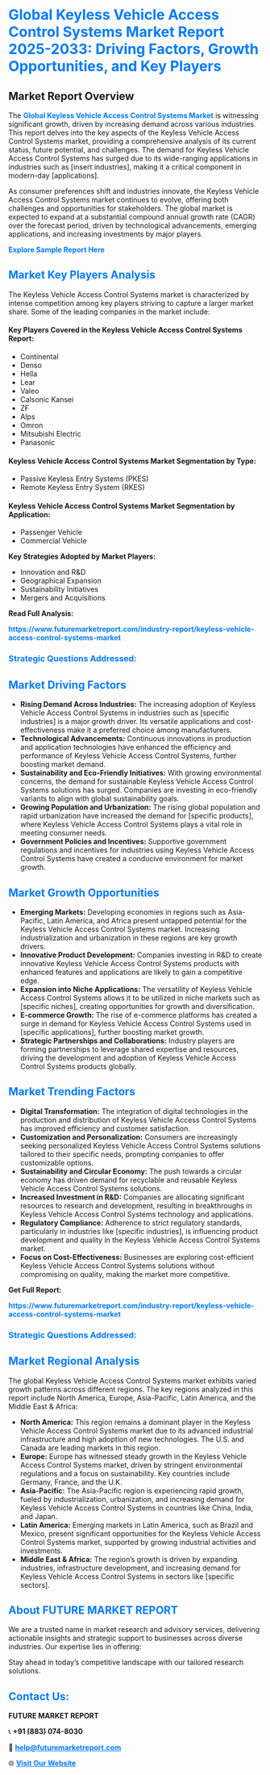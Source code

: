 <h1 style="color: #007BFF;">Global Keyless Vehicle Access Control Systems Market Report 2025-2033: Driving Factors, Growth Opportunities, and Key Players</h1>

<section id="overview">
<h2>Market Report Overview</h2>
<p>The <a href="https://www.futuremarketreport.com/industry-report/keyless-vehicle-access-control-systems-market" style="color: #007BFF; text-decoration: none;"><strong>Global Keyless Vehicle Access Control Systems Market</strong></a> is witnessing significant growth, driven by increasing demand across various industries. This report delves into the key aspects of the Keyless Vehicle Access Control Systems market, providing a comprehensive analysis of its current status, future potential, and challenges. The demand for Keyless Vehicle Access Control Systems has surged due to its wide-ranging applications in industries such as [insert industries], making it a critical component in modern-day [applications].</p>
<p>As consumer preferences shift and industries innovate, the Keyless Vehicle Access Control Systems market continues to evolve, offering both challenges and opportunities for stakeholders. The global market is expected to expand at a substantial compound annual growth rate (CAGR) over the forecast period, driven by technological advancements, emerging applications, and increasing investments by major players.</p>
</section>

<section id="overview">
<p><a href="https://www.futuremarketreport.com/request-sample/reportId=58884" style="color: #007BFF; text-decoration: none;"><strong>Explore Sample Report Here</strong></a></p>
</section>

<section id="key-players">
<h2 style="color: #007BFF;">Market Key Players Analysis</h2>
<p>The Keyless Vehicle Access Control Systems market is characterized by intense competition among key players striving to capture a larger market share. Some of the leading companies in the market include:</p>
<h4>Key Players Covered in the Keyless Vehicle Access Control Systems Report:</h4>
<ul><li>Continental</li><li>Denso</li><li>Hella</li><li>Lear</li><li>Valeo</li><li>Calsonic Kansei</li><li>ZF</li><li>Alps</li><li>Omron</li><li>Mitsubishi Electric</li><li>Panasonic</li></ul>
<h4>Keyless Vehicle Access Control Systems Market Segmentation by Type:</h4>
<ul><li>Passive Keyless Entry Systems (PKES)</li><li>Remote Keyless Entry System (RKES)</li></ul>

<h4>Keyless Vehicle Access Control Systems Market Segmentation by Application:</h4>
<ul><li>Passenger Vehicle</li><li>Commercial Vehicle</li></ul>
<p><strong>Key Strategies Adopted by Market Players:</strong></p>
<ul>
<li>Innovation and R&D</li>
<li>Geographical Expansion</li>
<li>Sustainability Initiatives</li>
<li>Mergers and Acquisitions</li>
</ul>
</section>

<section>
<p><strong>Read Full Analysis: </strong></p><a href="https://www.futuremarketreport.com/industry-report/keyless-vehicle-access-control-systems-market" style="color: #007BFF; text-decoration: none;"><strong>https://www.futuremarketreport.com/industry-report/keyless-vehicle-access-control-systems-market</strong></a>
<h3 style="color: #007BFF;">Strategic Questions Addressed:</h3>
</section>

<section id="driving-factors">
<h2 style="color: #007BFF;">Market Driving Factors</h2>
<ul>
<li><strong>Rising Demand Across Industries:</strong> The increasing adoption of Keyless Vehicle Access Control Systems in industries such as [specific industries] is a major growth driver. Its versatile applications and cost-effectiveness make it a preferred choice among manufacturers.</li>
<li><strong>Technological Advancements:</strong> Continuous innovations in production and application technologies have enhanced the efficiency and performance of Keyless Vehicle Access Control Systems, further boosting market demand.</li>
<li><strong>Sustainability and Eco-Friendly Initiatives:</strong> With growing environmental concerns, the demand for sustainable Keyless Vehicle Access Control Systems solutions has surged. Companies are investing in eco-friendly variants to align with global sustainability goals.</li>
<li><strong>Growing Population and Urbanization:</strong> The rising global population and rapid urbanization have increased the demand for [specific products], where Keyless Vehicle Access Control Systems plays a vital role in meeting consumer needs.</li>
<li><strong>Government Policies and Incentives:</strong> Supportive government regulations and incentives for industries using Keyless Vehicle Access Control Systems have created a conducive environment for market growth.</li>
</ul>
</section>

<section id="growth-opportunities">
<h2 style="color: #007BFF;">Market Growth Opportunities</h2>
<ul>
<li><strong>Emerging Markets:</strong> Developing economies in regions such as Asia-Pacific, Latin America, and Africa present untapped potential for the Keyless Vehicle Access Control Systems market. Increasing industrialization and urbanization in these regions are key growth drivers.</li>
<li><strong>Innovative Product Development:</strong> Companies investing in R&D to create innovative Keyless Vehicle Access Control Systems products with enhanced features and applications are likely to gain a competitive edge.</li>
<li><strong>Expansion into Niche Applications:</strong> The versatility of Keyless Vehicle Access Control Systems allows it to be utilized in niche markets such as [specific niches], creating opportunities for growth and diversification.</li>
<li><strong>E-commerce Growth:</strong> The rise of e-commerce platforms has created a surge in demand for Keyless Vehicle Access Control Systems used in [specific applications], further boosting market growth.</li>
<li><strong>Strategic Partnerships and Collaborations:</strong> Industry players are forming partnerships to leverage shared expertise and resources, driving the development and adoption of Keyless Vehicle Access Control Systems products globally.</li>
</ul>
</section>

<section id="trending-factors">
<h2 style="color: #007BFF;">Market Trending Factors</h2>
<ul>
<li><strong>Digital Transformation:</strong> The integration of digital technologies in the production and distribution of Keyless Vehicle Access Control Systems has improved efficiency and customer satisfaction.</li>
<li><strong>Customization and Personalization:</strong> Consumers are increasingly seeking personalized Keyless Vehicle Access Control Systems solutions tailored to their specific needs, prompting companies to offer customizable options.</li>
<li><strong>Sustainability and Circular Economy:</strong> The push towards a circular economy has driven demand for recyclable and reusable Keyless Vehicle Access Control Systems solutions.</li>
<li><strong>Increased Investment in R&D:</strong> Companies are allocating significant resources to research and development, resulting in breakthroughs in Keyless Vehicle Access Control Systems technology and applications.</li>
<li><strong>Regulatory Compliance:</strong> Adherence to strict regulatory standards, particularly in industries like [specific industries], is influencing product development and quality in the Keyless Vehicle Access Control Systems market.</li>
<li><strong>Focus on Cost-Effectiveness:</strong> Businesses are exploring cost-efficient Keyless Vehicle Access Control Systems solutions without compromising on quality, making the market more competitive.</li>
</ul>
</section>

<section>
<p><strong>Get Full Report: </strong></p><a href="https://www.futuremarketreport.com/industry-report/keyless-vehicle-access-control-systems-market" style="color: #007BFF; text-decoration: none;"><strong>https://www.futuremarketreport.com/industry-report/keyless-vehicle-access-control-systems-market</strong></a>
<h3 style="color: #007BFF;">Strategic Questions Addressed:</h3>
</section>


<section id="regional-analysis">
<h2 style="color: #007BFF;">Market Regional Analysis</h2>
<p>The global Keyless Vehicle Access Control Systems market exhibits varied growth patterns across different regions. The key regions analyzed in this report include North America, Europe, Asia-Pacific, Latin America, and the Middle East & Africa:</p>
<ul>
<li><strong>North America:</strong> This region remains a dominant player in the Keyless Vehicle Access Control Systems market due to its advanced industrial infrastructure and high adoption of new technologies. The U.S. and Canada are leading markets in this region.</li>
<li><strong>Europe:</strong> Europe has witnessed steady growth in the Keyless Vehicle Access Control Systems market, driven by stringent environmental regulations and a focus on sustainability. Key countries include Germany, France, and the U.K.</li>
<li><strong>Asia-Pacific:</strong> The Asia-Pacific region is experiencing rapid growth, fueled by industrialization, urbanization, and increasing demand for Keyless Vehicle Access Control Systems in countries like China, India, and Japan.</li>
<li><strong>Latin America:</strong> Emerging markets in Latin America, such as Brazil and Mexico, present significant opportunities for the Keyless Vehicle Access Control Systems market, supported by growing industrial activities and investments.</li>
<li><strong>Middle East & Africa:</strong> The region’s growth is driven by expanding industries, infrastructure development, and increasing demand for Keyless Vehicle Access Control Systems in sectors like [specific sectors].</li>
</ul>
</section>

<footer>
<h2 style="color: #007BFF;">About FUTURE MARKET REPORT</h2>
<p>We are a trusted name in market research and advisory services, delivering actionable insights and strategic support to businesses across diverse industries. Our expertise lies in offering:</p>

<p>Stay ahead in today’s competitive landscape with our tailored research solutions.</p>

<h2 style="color: #007BFF;">Contact Us:</h2>
<p><strong>FUTURE MARKET REPORT</strong></p>
<p>📞 <strong>+91 (883) 074-8030</strong></p>
<p>📧 <strong><a href="mailto:help@futuremarketreport.com" style="color: #007BFF;">help@futuremarketreport.com</a></strong></p>
<p>🌐 <strong><a href="https://www.futuremarketreport.com/" style="color: #007BFF;">Visit Our Website</a></strong></p>
</footer>